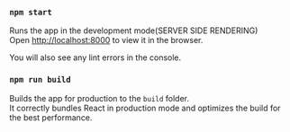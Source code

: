 

### `npm start`

Runs the app in the development mode(SERVER SIDE RENDERING)<br />
Open [http://localhost:8000](http://localhost:8000) to view it in the browser.

You will also see any lint errors in the console.


### `npm run build`

Builds the app for production to the `build` folder.<br />
It correctly bundles React in production mode and optimizes the build for the best performance.

